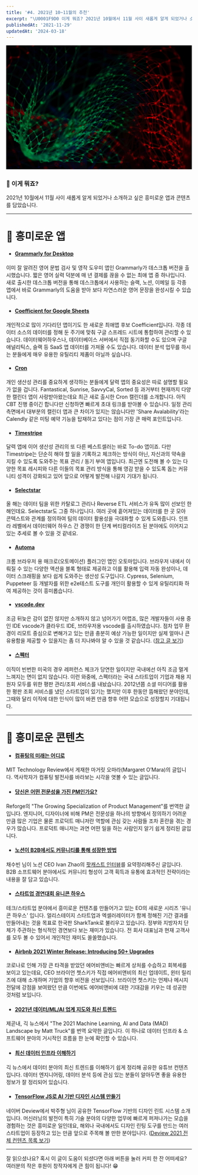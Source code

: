 ```yaml
---
title: '#4. 2021년 10~11월의 추천'
excerpt: "\U0001F9D0 이게 뭐죠? 2021년 10월에서 11월 사이 새롭게 알게 되었거나 소개하고 싶은 흥미로운 앱과 콘텐츠를 담았습니다. \U0001F4F1 흥미로운 앱 Grammarly for Desktop 이미 잘 알려진 영어 문법 검사 및 영작 도우미 앱인 Grammarly가 데스크톱 버전을 출시했습니다. 짧은 영어 실력 덕분에 매 년 결제를 끊을 수 없는 최애 앱 중 하나..."
publishedAt: '2021-11-29'
updatedAt: '2024-03-18'
---
```

![Cover Image](images/GlQwj02NP.jpeg)

### 🧐 이게 뭐죠?
2021년 10월에서 11월 사이 새롭게 알게 되었거나 소개하고 싶은 흥미로운 앱과 콘텐츠를 담았습니다.

---

# 📱 흥미로운 앱
- #### [Grammarly for Desktop](https://www.grammarly.com/service/download/direct/?ref=sonujung)
이미 잘 알려진 영어 문법 검사 및 영작 도우미 앱인 Grammarly가 데스크톱 버전을 출시했습니다. 짧은 영어 실력 덕분에 매 년 결제를 끊을 수 없는 최애 앱 중 하나입니다. 새로 출시한 데스크톱 버전을 통해 데스크톱에서 사용하는 슬랙, 노션, 이메일 등 각종 앱에서 바로 Grammarly의 도움을 받아 보다 자연스러운 영어 문장을 완성시킬 수 있습니다.

- #### [Coefficient for Google Sheets](https://coefficient.io/?ref=sonujung)
개인적으로 많이 기다리던 앱이기도 한 새로운 최애앱 후보 Coefficient입니다. 각종 데이터 소스의 데이터를 정해 둔 주기에 맞춰 구글 스프레드 시트에 통합하여 관리할 수 있습니다. 데이터웨어하우스나, 데이터베이스 서버에서 직접 동기화할 수도 있으며 구글 애널리틱스, 슬랙 등 SaaS 앱 데이터를 가져올 수도 있습니다. 데이터 분석 업무를 하시는 분들에게 매우 유용한 유틸리티 제품이 아닐까 싶습니다.

- #### [Cron](https://cron.com/?ref=sonujung)
개인 생산성 관리를 중요하게 생각하는 분들에게 달력 앱의 중요성은 따로 설명할 필요가 없을 겁니다. Fantastical, Sunrise, SavvyCal, Sorted 등 과거부터 현재까지 다양한 캘린더 앱이 사랑받아왔는데요 최근 새로 출시한 Cron 캘린더를 소개합니다. 아직 CBT 진행 중이긴 합니다만 신청하면 빠르게 초대 링크를 받아볼 수 있습니다. 일정 관리 측면에서 대부분의 캘린더 앱과 큰 차이가 있지는 않습니다만 'Share Avalability'라는 Calendly 같은 미팅 예약 기능을 탑재하고 있다는 점이 가장 큰 매력 포인트입니다.

- #### [Timestripe](https://timestripe.com/?ref=sonujung)
달력 앱에 이어 생산성 관리의 또 다른 베스트셀러는 바로 To-do 앱이죠. 다만 Timestripe는 단순히 해야 할 일을 기록하고 체크하는 방식이 아닌, 자신과의 약속을 지킬 수 있도록 도와주는 목표 관리 / 동기 부여 앱입니다. 최근엔 도전해 볼 수 있는 다양한 목표 레시피와 다른 이들의 목표 관리 방식을 통해 영감 받을 수 있도록 돕는 커뮤니티 성격이 강화되고 있어 앞으로 어떻게 발전해 나갈지 기대가 됩니다.

- #### [Selectstar](https://www.selectstar.com/?ref=sonujung)
올 해는 데이터 팀을 위한 카탈로그 관리나 Reverse ETL 서비스가 유독 많이 선보인 한 해인데요. Selectstar도 그중 하나입니다. 여러 곳에 흩어져있는 데이터를 한 곳 모아 콘텍스트와 관계를 정의하여 팀의 데이터 활용성을 극대화할 수 있게 도와줍니다. 인프라 레벨에서 데이터웨어 하우스 간 경쟁이 한 단계 버티컬라이즈 된 분야에도 이어지고 있는 추세로 볼 수 있을 것 같네요.

- #### [Automa](https://chrome.google.com/webstore/detail/automa/infppggnoaenmfagbfknfkancpbljcca/?ref=sonujung)
크롬 브라우저 용 매크로(오토메이션) 플러그인 앱인 오토마입니다. 브라우저 내에서 이뤄질 수 있는 다양한 액션을 블록 형태로 제공하고 이를 활용해 입력 자동 완성이나, 데이터 스크래핑을 보다 쉽게 도와주는 생산성 도구입니다. Cypress, Selenium, Puppeteer 등 개발자를 위한 e2e테스트 도구를 개인이 활용할 수 있게 유틸리티화 하여 제공하는 것이 흥미롭습니다.

- #### [vscode.dev](https://vscode.dev/?ref=sonujung)
조금 뒤늦은 감이 없진 않지만 소개하지 않고 넘어가기 어렵죠, 많은 개발자들이 사용 중인 IDE vscode가 클라우드 IDE, 브라우저용 vscode를 출시하였습니다. 점차 업무 환경이 리모트 중심으로 변해가고 있는 만큼 충분히 예상 가능한 일이지만 실제 얼마나 큰 유용함을 제공할 수 있을지는 좀 더 지나봐야 알 수 있을 것 같습니다. ([참고 글 보기](https://news.ycombinator.com/item?id=29304667))

- #### [스펙터](https://www.specter.co.kr/?ref=sonujung)
이직이 빈번한 미국의 경우 레퍼런스 체크가 당연한 일이지만 국내에선 아직 조금 멀게 느껴지는 면이 없지 않습니다. 이런 와중에, 스펙터라는 국내 스타트업이 기업과 채용 지원자 모두를 위한 평판 관리/조회 서비스를 내놨습니다. 2012년쯤 소셜 미디어를 활용한 평판 조회 서비스를 냈던 스타트업이 있기는 했지만 이후 한동안 뜸해왔던 분야인데, 그때와 달리 이직에 대한 인식이 많이 바뀐 만큼 향후 어떤 모습으로 성장할지 기대됩니다.

--- 

# 🔖 흥미로운 콘텐츠

- #### [컴퓨팅의 미래는 어디로](https://www.technologyreview.kr/computer-science-future/)
MIT Technology Review에서 게재한 마거릿 오마라(Margaret O’Mara)의 글입니다. 역사학자가 컴퓨팅 발전사를 바라보는 시각을 엿볼 수 있는 글입니다.

- #### [당신은 어떤 전문성을 가진 PM인가요?](https://growandbetter.com/2021/11/24/specialtyofpm/)
Reforge의 "The Growing Specialization of Product Management"를 번역한 글입니다. 엔지니어, 디자이너에 비해 PM은 전문성을 하나의 방향에서 정의하기 어려운 만큼 많은 기업은 물론 프로덕트 매니저란 역할에 관심 갖는 사람들 조차 혼란을 겪는 경우가 많습니다. 프로덕트 매니저는 과연 어떤 일을 하는 사람인지 알기 쉽게 정리된 글입니다.

- #### [노션이 B2B에서도 커뮤니티를 통해 성장한 방법](https://blog.relate.kr/notion-community/)
채수빈 님이 노션 CEO Ivan Zhao의 [팟캐스트 인터뷰](https://overcast.fm/+OOu87QLRI)를 요약정리해주신 글입니다. B2B 소프트웨어 분야에서도 커뮤니티 형성이 고객 획득과 유통에 효과적인 전략이라는 내용을 잘 담고 있습니다.

- #### [스타트업 경연대회 유니콘 하우스](https://www.youtube.com/watch?v=-ZdYn7hO81o&list=PLB7PYmHaa-5oQJ5LNSl-8L3vqcDVTlc4C&index=15)
테크/스타트업 분야에서 흥미로운 컨텐츠를 만들어가고 있는 EO의 새로운 시리즈 '유니콘 하우스' 입니다. 얼리스테이지 스타트업과 엑셀러레이터가 함께 정해진 기간 결과를 만들어내는 것을 목표로 한국판 SharkTank로 불리우고 있습니다. 정부와 지방자치 단체가 주관하는 형식적인 경연보다 보는 재미가 있습니다. 전 회사 대표님과 현재 고객사를 모두 볼 수 있어서 개인적인 재미도 쏠쏠했습니다.

- #### [Airbnb 2021 Winter Release: Introducing 50+ Upgrades](https://youtu.be/HCjWjmOhQms)
코로나로 인해 가장 큰 타격을 받았던 에어비앤비는 빠르게 상처를 수습하고 회복세를 보이고 있는데요, CEO 브라이언 쳇스키가 직접 에어비앤비의 최신 업데이트, 윈터 릴리즈에 대해 소개하며 기업의 향후 비전을 선보입니다. 브라이언 쳇스키는 언제나 메시지 전달에 강점을 보여왔던 만큼 이번에도 에어비앤비에 대한 기대감을 키우는 데 성공한 것처럼 보입니다.

- #### [2021년 데이터/ML/AI 업계 지도와 최신 트렌드](https://news.hada.io/topic?id=5299)
제곧내, 긱 뉴스에서 "The 2021 Machine Learning, AI and Data (MAD) Landscape by Matt Truck"를 번역 요약한 글입니다. 이 하나로 데이터 인프라 & 소프트웨어 분야의 거시적인 흐름을 한 눈에 확인할 수 있습니다.

- #### [최신 데이터 인프라 이해하기](https://youtube.com/playlist?list=PLL-_zEJctPoJ92HmbGxFv1Pv_ugsggGD2)
긱 뉴스에서 데이터 분야의 최신 트렌드를 이해하기 쉽게 정리해 공유한 유튜브 컨텐츠 입니다. 데이터 엔지니어링, 데이터 분석 등에 관심 있는 분들이 알아두면 좋을 유용한 정보가 잘 정리되어 있습니다.

- #### [TensorFlow JS로 AI 기반 디자인 시스템 만들기](https://tv.naver.com/v/23652352)
네이버 Deview에서 박주형 님이 공유한 TensorFlow 기반의 디자인 린트 시스템 소개입니다. 머신러닝의 발전이 특히 기술 분야의 다양한 업무에 빠르게 퍼져나가는 모습을 경험하는 것은 흥미로운 일인데요, 해외나 국내에서도 디자인 린팅 도구를 만드는 여러 스타트업이 등장하고 있는 만큼 앞으로 주목해 볼 만한 분야입니다. ([Deview 2021 전체 컨텐츠 목록 보기](https://deview.kr/2021/sessions))


---

잘 읽으셨나요? 혹시 이 글이 도움이 되셨다면 아래 버튼을 눌러 커피 한 잔 어떠세요? 여러분의 작은 후원이 창작자에게 큰 힘이 됩니다! 😁
